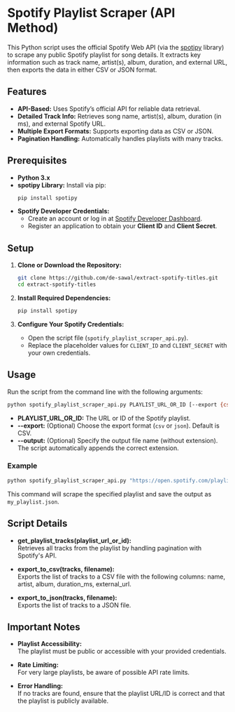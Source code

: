 # Spotify Playlist Scraper (API Method)

This Python script uses the official Spotify Web API (via the [spotipy](https://spotipy.readthedocs.io/) library) to scrape any public Spotify playlist for song details. It extracts key information such as track name, artist(s), album, duration, and external URL, then exports the data in either CSV or JSON format.

## Features

- **API-Based:** Uses Spotify’s official API for reliable data retrieval.
- **Detailed Track Info:** Retrieves song name, artist(s), album, duration (in ms), and external Spotify URL.
- **Multiple Export Formats:** Supports exporting data as CSV or JSON.
- **Pagination Handling:** Automatically handles playlists with many tracks.

## Prerequisites

- **Python 3.x**
- **spotipy Library:** Install via pip:
  ```bash
  pip install spotipy
  ```
- **Spotify Developer Credentials:**
  - Create an account or log in at [Spotify Developer Dashboard](https://developer.spotify.com/dashboard/applications).
  - Register an application to obtain your **Client ID** and **Client Secret**.

## Setup

1. **Clone or Download the Repository:**
   ```bash
   git clone https://github.com/de-sawal/extract-spotify-titles.git
   cd extract-spotify-titles
   ```

2. **Install Required Dependencies:**
   ```bash
   pip install spotipy
   ```

3. **Configure Your Spotify Credentials:**
   - Open the script file (`spotify_playlist_scraper_api.py`).
   - Replace the placeholder values for `CLIENT_ID` and `CLIENT_SECRET` with your own credentials.

## Usage

Run the script from the command line with the following arguments:

```bash
python spotify_playlist_scraper_api.py PLAYLIST_URL_OR_ID [--export {csv,json}] [--output OUTPUT_FILE_NAME]
```

- **PLAYLIST_URL_OR_ID:** The URL or ID of the Spotify playlist.
- **--export:** (Optional) Choose the export format (`csv` or `json`). Default is CSV.
- **--output:** (Optional) Specify the output file name (without extension). The script automatically appends the correct extension.

### Example

```bash
python spotify_playlist_scraper_api.py "https://open.spotify.com/playlist/your_playlist_id" --export json --output my_playlist
```

This command will scrape the specified playlist and save the output as `my_playlist.json`.

## Script Details

- **get_playlist_tracks(playlist_url_or_id):**  
  Retrieves all tracks from the playlist by handling pagination with Spotify's API.

- **export_to_csv(tracks, filename):**  
  Exports the list of tracks to a CSV file with the following columns: name, artist, album, duration_ms, external_url.

- **export_to_json(tracks, filename):**  
  Exports the list of tracks to a JSON file.

## Important Notes

- **Playlist Accessibility:**  
  The playlist must be public or accessible with your provided credentials.

- **Rate Limiting:**  
  For very large playlists, be aware of possible API rate limits.

- **Error Handling:**  
  If no tracks are found, ensure that the playlist URL/ID is correct and that the playlist is publicly available.
